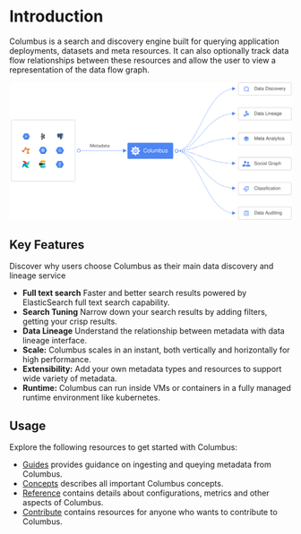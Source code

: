 # Introduction

Columbus is a search and discovery engine built for querying application deployments, datasets and meta resources. It can also optionally track data flow relationships between these resources and allow the user to view a representation of the data flow graph.

![](.gitbook/assets/overview.svg)

## Key Features

Discover why users choose Columbus as their main data discovery and lineage service

* **Full text search** Faster and better search results powered by ElasticSearch full text search capability.
* **Search Tuning** Narrow down your search results by adding filters, getting your crisp results.
* **Data Lineage** Understand the relationship between metadata with data lineage interface.
* **Scale:** Columbus scales in an instant, both vertically and horizontally for high performance.
* **Extensibility:** Add your own metadata types and resources to support wide variety of metadata.
* **Runtime:** Columbus can run inside VMs or containers in a fully managed runtime environment like kubernetes.

## Usage

Explore the following resources to get started with Columbus:

* [Guides](https://github.com/odpf/columbus/tree/1093c7e9a2c862b0b1dbd45812e7c3837125ef79/docs/guides/README.md) provides guidance on ingesting and queying metadata from Columbus.
* [Concepts](https://github.com/odpf/columbus/tree/1093c7e9a2c862b0b1dbd45812e7c3837125ef79/docs/concepts/README.md) describes all important Columbus concepts.
* [Reference](https://github.com/odpf/columbus/tree/1093c7e9a2c862b0b1dbd45812e7c3837125ef79/docs/reference/README.md) contains details about configurations, metrics and other aspects of Columbus.
* [Contribute](https://github.com/odpf/columbus/tree/1093c7e9a2c862b0b1dbd45812e7c3837125ef79/docs/contribute/contribution.md) contains resources for anyone who wants to contribute to Columbus.

